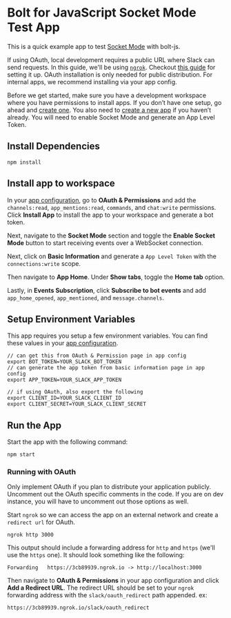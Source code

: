 # Bolt for JavaScript Socket Mode Test App

This is a quick example app to test [Socket Mode](https://api.slack.com/socket-mode) with bolt-js.

If using OAuth, local development requires a public URL where Slack can send requests. In this guide, we'll be using [`ngrok`](https://ngrok.com/download). Checkout [this guide](https://api.slack.com/tutorials/tunneling-with-ngrok) for setting it up. OAuth installation is only needed for public distribution. For internal apps, we recommend installing via your app config. 

Before we get started, make sure you have a development workspace where you have permissions to install apps. If you don’t have one setup, go ahead and [create one](https://slack.com/create). You also need to [create a new app](https://api.slack.com/apps?new_app=1) if you haven’t already. You will need to enable Socket Mode and generate an App Level Token. 

## Install Dependencies

```
npm install
```

## Install app to workspace

In your [app configuration](https://api.slack.com/apps), go to **OAuth & Permissions** and add the `channels:read`, `app_mentions:read`, `commands`, and `chat:write` permissions. Click **Install App** to install the app to your workspace and generate a bot token.

Next, navigate to the **Socket Mode** section and toggle the **Enable Socket Mode** button to start receiving events over a WebSocket connection.

Next, click on **Basic Information** and generate a `App Level Token` with the `connections:write` scope.

Then navigate to **App Home**. Under **Show tabs**, toggle the **Home tab** option.

Lastly, in **Events Subscription**, click **Subscribe to bot events** and add `app_home_opened`, `app_mentioned`, and `message.channels`.

## Setup Environment Variables

This app requires you setup a few environment variables. You can find these values in your [app configuration](https://api.slack.com/apps). 

```
// can get this from OAuth & Permission page in app config
export BOT_TOKEN=YOUR_SLACK_BOT_TOKEN
// can generate the app token from basic information page in app config
export APP_TOKEN=YOUR_SLACK_APP_TOKEN 

// if using OAuth, also export the following
export CLIENT_ID=YOUR_SLACK_CLIENT_ID
export CLIENT_SECRET=YOUR_SLACK_CLIENT_SECRET
```

## Run the App

Start the app with the following command:

```
npm start
```

### Running with OAuth

Only implement OAuth if you plan to distribute your application publicly. Uncomment out the OAuth specific comments in the code. If you are on dev instance, you will have to uncomment out those options as well. 

Start `ngrok` so we can access the app on an external network and create a `redirect url` for OAuth. 

```
ngrok http 3000
```

This output should include a forwarding address for `http` and `https` (we'll use the `https` one). It should look something like the following:

```
Forwarding   https://3cb89939.ngrok.io -> http://localhost:3000
```

Then navigate to **OAuth & Permissions** in your app configuration and click **Add a Redirect URL**. The redirect URL should be set to your `ngrok` forwarding address with the `slack/oauth_redirect` path appended. ex:

```
https://3cb89939.ngrok.io/slack/oauth_redirect
```
